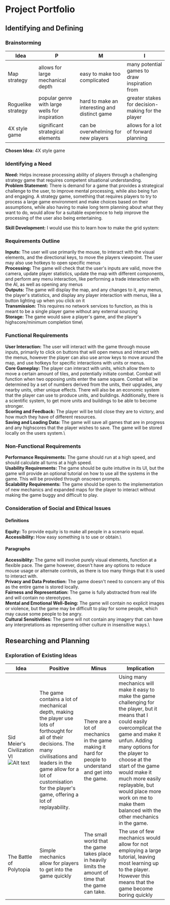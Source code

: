 # __Project Portfolio__
## __Identifying and Defining__
### __Brainstorming__
| Idea | P | M | I |
| -- | -- | -- | -- |
| Map strategy | allows for large mechanical depth | easy to make too complicated | many potential games to draw inspiration from |
| Roguelike strategy | popular genre with large wells for inspiration | hard to make an interesting and distinct game | greater stakes for decision-making for the player |
| 4X style game | significant strategical elements | can be overwhelming for new players | allows for a lot of forward planning |

__Chosen Idea:__ 4X style game

### __Identifying a Need__
__Need:__ Helps increase processing ability of players through a challenging strategy game that requires competent situational understanding.\
__Problem Statement:__ There is demand for a game that provides a strategical challenge to the user, to improve mental processing, while also being fun and engaging. A strategy game, something that requires players to try to process a large game environment and make choices based on their assumptions, while also having to make long term planning about what they want to do, would allow for a suitable experience to help improve the processing of the user also being entertaining.

__Skill Development:__ I would use this to learn how to make the grid system: 

### __Requirements Outline__

__Inputs:__ The user will use primarily the mouse, to interact with the visual elements, and the directional keys, to move the players viewpoint. The user may also use hotkeys to open specific menus\
__Processing:__ The game will check that the user's inputs are valid, move the camera, update player statistics, update the map with different components, and perform any menu interaction, like performing a trade interaction with the AI, as well as opening any menus\
__Outputs:__ The game will display the map, and any changes to it, any menus, the player's statistics, and display any player interaction with menus, like a button lighting up when you click on it\
__Transmission:__ This requires no network services to function, as this is meant to be a single player game without any external sourcing\
__Storage:__ The game would save a player's game, and the player's highscore/minimum completion time\

### __Functional Requirements__
__User Interaction:__ The user will interact with the game through mouse inputs, primarily to click on buttons that will open menus and interact with the menus, however the player can also use arrow keys to move around the map, and use hotkeys for specific interactions with units or menus.\
__Core Gameplay:__ The player can interact with units, which allow them to move a certain amount of tiles, and potentially initiate combat. Combat will function when two opposing units enter the same square. Combat will be determined by a set of numbers derived from the units, their upgrades, any nearby units, other unique effects. There will also be an economic system that the player can use to produce units, and buildings. Additionally, there is a scientific system, to get more units and buildings to be able to become stronger.\
__Scoring and Feedback:__ The player will be told close they are to victory, and how much they have of different resources.\
__Saving and Loading Data:__ The game will save all games that are in progress and any highscores that the player wishes to save. The game will be stored locally on the users system.\

### __Non-Functional Requirements__
__Performance Requirements:__ The game should run at a high speed, and should calculate all turns at a high speed.\
__Usability Requirements:__ The game should be quite intuitive in its UI, but the game will provide an optional tutorial on how to use all the systems in the game. This will be provided through onscreen prompts.\
__Scalability Requirements:__ The game should be open to the implementation of new mechanics and expanded maps for the player to interact without making the game buggy and difficult to play.

### __Consideration of Social and Ethical Issues__
#### __Definitions__
__Equity:__ To provide equity is to make all people in a scenario equal.\
__Accessibility:__ How easy something is to use or obtain.\

#### __Paragraphs__
__Accessiblity:__ The game will involve purely visual elements, function at a flexible pace. The game however, doesn't have any options to reduce mouse usage or alternate controls, as there is too many things that it is used to interact with.\
__Privacy and Data Protection:__ The game doesn't need to concern any of this as the entire game is stored locally.\
__Fairness and Representation:__ The game is fully abstracted from real life and will contain no stereotypes.\
__Mental and Emotional Well-Being:__ The game will contain no explicit images or violence, but the game may be difficult to play for some people, which may cause some people to be angry.\
__Cultural Sensitivities:__ The game will not contain any imagery that can have any interpretations as representing other culture in insensitive ways.\

## __Researching and Planning__
### __Exploration of Existing Ideas__
| Idea | Positive | Minus | Implication | 
| -- | -- | -- | -- |
| Sid Meier's Civilization VI ![Alt text](../../../Unity%20stuff/Civilization_VI_screenshot_1.webp)| The game contains a lot of mechanical depth, making the player use lots of forthought for all of their decisions. The many civilisations and leaders in the game allow for a lot of customisation for the player's game, offering a lot of replayability. | There are a lot of mechanics in the game making it hard for people to understand and get into the game. | Using many mechanics will make it easy to make the game challenging for the player, but it means that I could easily overcomplicat the game and make it unfun. Adding many options for the player to choose at the start of the game would make it much more easily replayable, but would place more work on me to make them balanced with the other mechanics in the game. |
| The Battle of Polytopia | Simple mechanics allow for players to get into the game quickly | The small world that the game takes place in heavily limits the amount of time that the game can take. | The use of few mechanics would allow for not employing a large tutorial, leaving most learning up to the player. However this means that the game become boring quickly